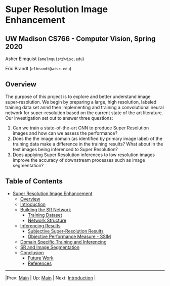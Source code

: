 # Super Resolution Image Enhancement
## UW Madison CS766 - Computer Vision, Spring 2020

Asher Elmquist (```amelmquist@wisc.edu```)

Eric Brandt (```elbrandt@wisc.edu```)

## Overview

The purpose of this project is to explore and better understand image super-resolution. We begin by preparing a large, high resolution, labeled training data set annd then implementing and training a convolutional neural network for super-resolution based on the current state of the art literature. Our investigation set out to answer three questions:
1. Can we train a state-of-the-art CNN to produce Super Resolution images and how can we assess the performance?
2. Does the the image domain (as identified by primary image label) of the training data make a difference in the training results? What about in the test images being inferenced to Super Resolution?
3. Does applying Super Resolution inferences to low resolution images improve the accuracy of downstream processes such as image segmentation?

## Table of Contents
- [Super Resolution Image Enhancement](#super-resolution-image-enhancement)
  - [Overview](#overview)
  - [Introduction](SR_Introduction.md)
  - [Building the SR Network](SR_Building.md)
    - [Training Dataset](SR_Building.md#training-dataset)
    - [Network Structure](SR_Building.md#network-structure)
  - [Inferencing Results](SR_Results.md)
    - [Subjective Super-Resolution Results](SR_Results.md#subjective-super-resolution-results)
    - [Objective Performance Measure - SSIM](SR_Results.md#objective-performance-measure---ssim)
  - [Domain Specific Training and Inferencing](SR_DomainSpecific.md)
  - [SR and Image Segmentation](SR_Segmentation.md)
  - [Conclusion](SR_Conclusion.md)
    - [Future Work](SR_Conclusion.md#future-work)
    - [References](SR_Conclusion.md#references)

---

|Prev: [Main](SR_Main.md) | Up: [Main](SR_Main.md) | Next: [Introduction](SR_Introduction.md) |
